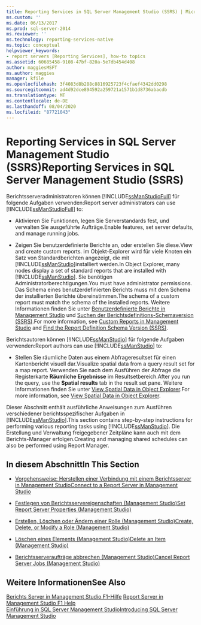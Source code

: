 ```yaml
---
title: Reporting Services in SQL Server Management Studio (SSRS) | Microsoft-Dokumentation
ms.custom: ''
ms.date: 06/13/2017
ms.prod: sql-server-2014
ms.reviewer: ''
ms.technology: reporting-services-native
ms.topic: conceptual
helpviewer_keywords:
- report servers [Reporting Services], how-to topics
ms.assetid: 60685458-9108-47bf-820a-5e7db454d408
author: maggiesMSFT
ms.author: maggies
manager: kfile
ms.openlocfilehash: 3f4083d8b288c8816925723f4cfaef4342dd0298
ms.sourcegitcommit: ad4d92dce894592a259721a1571b1d8736abacdb
ms.translationtype: MT
ms.contentlocale: de-DE
ms.lasthandoff: 08/04/2020
ms.locfileid: "87721043"
---
```

# <a name="reporting-services-in-sql-server-management-studio-ssrs"></a><span data-ttu-id="d94bd-102">Reporting Services in SQL Server Management Studio (SSRS)</span><span class="sxs-lookup"><span data-stu-id="d94bd-102">Reporting Services in SQL Server Management Studio (SSRS)</span></span>
  <span data-ttu-id="d94bd-103">Berichtsserveradministratoren können [!INCLUDE[ssManStudioFull](../../includes/ssmanstudiofull-md.md)] für folgende Aufgaben verwenden:</span><span class="sxs-lookup"><span data-stu-id="d94bd-103">Report server administrators can use [!INCLUDE[ssManStudioFull](../../includes/ssmanstudiofull-md.md)] to:</span></span>  
  
-   <span data-ttu-id="d94bd-104">Aktivieren Sie Funktionen, legen Sie Serverstandards fest, und verwalten Sie ausgeführte Aufträge.</span><span class="sxs-lookup"><span data-stu-id="d94bd-104">Enable features, set server defaults, and manage running jobs.</span></span>  
  
-   <span data-ttu-id="d94bd-105">Zeigen Sie benutzerdefinierte Berichte an, oder erstellen Sie diese.</span><span class="sxs-lookup"><span data-stu-id="d94bd-105">View and create custom reports.</span></span> <span data-ttu-id="d94bd-106">im Objekt-Explorer wird für viele Knoten ein Satz von Standardberichten angezeigt, die mit [!INCLUDE[ssManStudio](../../includes/ssmanstudio-md.md)]installiert werden.</span><span class="sxs-lookup"><span data-stu-id="d94bd-106">In Object Explorer, many nodes display a set of standard reports that are installed with [!INCLUDE[ssManStudio](../../includes/ssmanstudio-md.md)].</span></span> <span data-ttu-id="d94bd-107">Sie benötigen Administratorberechtigungen.</span><span class="sxs-lookup"><span data-stu-id="d94bd-107">You must have administrator permissions.</span></span> <span data-ttu-id="d94bd-108">Das Schema eines benutzerdefinierten Berichts muss mit dem Schema der installierten Berichte übereinstimmen.</span><span class="sxs-lookup"><span data-stu-id="d94bd-108">The schema of a custom report must match the schema of the installed reports.</span></span> <span data-ttu-id="d94bd-109">Weitere Informationen finden Sie unter [Benutzerdefinierte Berichte in Management Studio](../../ssms/object/custom-reports-in-management-studio.md) und [Suchen der Berichtsdefinitions-Schemaversion (SSRS)](../reports/find-the-report-definition-schema-version-ssrs.md).</span><span class="sxs-lookup"><span data-stu-id="d94bd-109">For more information, see [Custom Reports in Management Studio](../../ssms/object/custom-reports-in-management-studio.md) and [Find the Report Definition Schema Version &#40;SSRS&#41;](../reports/find-the-report-definition-schema-version-ssrs.md).</span></span>  
  
 <span data-ttu-id="d94bd-110">Berichtsautoren können [!INCLUDE[ssManStudio](../../includes/ssmanstudio-md.md)] für folgende Aufgaben verwenden:</span><span class="sxs-lookup"><span data-stu-id="d94bd-110">Report authors can use [!INCLUDE[ssManStudio](../../includes/ssmanstudio-md.md)] to:</span></span>  
  
-   <span data-ttu-id="d94bd-111">Stellen Sie räumliche Daten aus einem Abfrageresultset für einen Kartenbericht visuell dar.</span><span class="sxs-lookup"><span data-stu-id="d94bd-111">Visualize spatial data from a query result set for a map report.</span></span> <span data-ttu-id="d94bd-112">Verwenden Sie nach dem Ausführen der Abfrage die Registerkarte **Räumliche Ergebnisse** im Resultsetbereich.</span><span class="sxs-lookup"><span data-stu-id="d94bd-112">After you run the query, use the **Spatial results** tab in the result set pane.</span></span> <span data-ttu-id="d94bd-113">Weitere Informationen finden Sie unter [View Spatial Data in Object Explorer](../../relational-databases/scripting/view-spatial-data-in-object-explorer.md).</span><span class="sxs-lookup"><span data-stu-id="d94bd-113">For more information, see [View Spatial Data in Object Explorer](../../relational-databases/scripting/view-spatial-data-in-object-explorer.md).</span></span>  
  
 <span data-ttu-id="d94bd-114">Dieser Abschnitt enthält ausführliche Anweisungen zum Ausführen verschiedener berichtsspezifischer Aufgaben in [!INCLUDE[ssManStudio](../../includes/ssmanstudio-md.md)].</span><span class="sxs-lookup"><span data-stu-id="d94bd-114">This section contains step-by-step instructions for performing various reporting tasks using [!INCLUDE[ssManStudio](../../includes/ssmanstudio-md.md)].</span></span> <span data-ttu-id="d94bd-115">Die Erstellung und Verwaltung freigegebener Zeitpläne kann auch mit dem Berichts-Manager erfolgen.</span><span class="sxs-lookup"><span data-stu-id="d94bd-115">Creating and managing shared schedules can also be performed using Report Manager.</span></span>  
  
## <a name="in-this-section"></a><span data-ttu-id="d94bd-116">In diesem Abschnitt</span><span class="sxs-lookup"><span data-stu-id="d94bd-116">In This Section</span></span>  
  
-   [<span data-ttu-id="d94bd-117">Vorgehensweise: Herstellen einer Verbindung mit einem Berichtsserver in Management Studio</span><span class="sxs-lookup"><span data-stu-id="d94bd-117">Connect to a Report Server in Management Studio</span></span>](connect-to-a-report-server-in-management-studio.md)  
  
-   [<span data-ttu-id="d94bd-118">Festlegen von Berichtsservereigenschaften &#40;Management Studio&#41;</span><span class="sxs-lookup"><span data-stu-id="d94bd-118">Set Report Server Properties &#40;Management Studio&#41;</span></span>](set-report-server-properties-management-studio.md)  
  
-   [<span data-ttu-id="d94bd-119">Erstellen, Löschen oder Ändern einer Rolle &#40;Management Studio&#41;</span><span class="sxs-lookup"><span data-stu-id="d94bd-119">Create, Delete, or Modify a Role &#40;Management Studio&#41;</span></span>](../security/role-definitions-create-delete-or-modify.md)  
  
-   [<span data-ttu-id="d94bd-120">Löschen eines Elements &#40;Management Studio&#41;</span><span class="sxs-lookup"><span data-stu-id="d94bd-120">Delete an Item &#40;Management Studio&#41;</span></span>](delete-an-item-management-studio.md)  
  
-   [<span data-ttu-id="d94bd-121">Berichtsserveraufträge abbrechen &#40;Management Studio&#41;</span><span class="sxs-lookup"><span data-stu-id="d94bd-121">Cancel Report Server Jobs &#40;Management Studio&#41;</span></span>](cancel-report-server-jobs-management-studio.md)  
  
## <a name="see-also"></a><span data-ttu-id="d94bd-122">Weitere Informationen</span><span class="sxs-lookup"><span data-stu-id="d94bd-122">See Also</span></span>  
 <span data-ttu-id="d94bd-123">[Berichts Server in Management Studio F1-Hilfe](report-server-in-management-studio-f1-help.md) </span><span class="sxs-lookup"><span data-stu-id="d94bd-123">[Report Server in Management Studio F1 Help](report-server-in-management-studio-f1-help.md) </span></span>  
 [<span data-ttu-id="d94bd-124">Einführung in SQL Server Management Studio</span><span class="sxs-lookup"><span data-stu-id="d94bd-124">Introducing SQL Server Management Studio</span></span>](../../ssms/sql-server-management-studio-ssms.md)  
  
  
